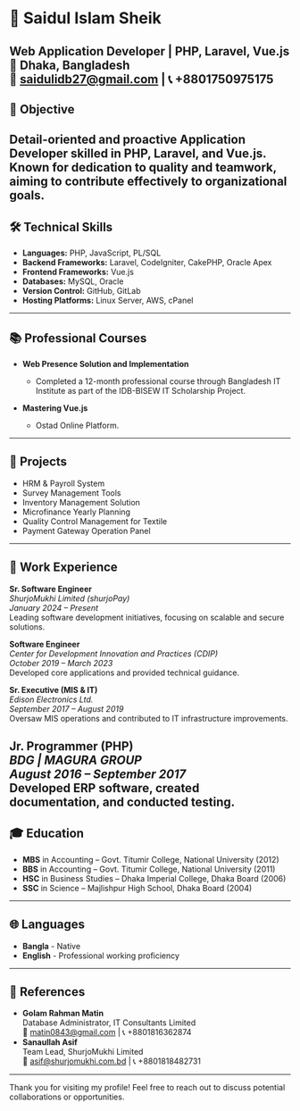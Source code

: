 # 🌟 Saidul Islam Sheik

**Web Application Developer | PHP, Laravel, Vue.js**  
📍 Dhaka, Bangladesh  
📧 [saidulidb27@gmail.com](mailto:saidulidb27@gmail.com) | 📞 +8801750975175  
---
## 🎯 Objective
Detail-oriented and proactive Application Developer skilled in PHP, Laravel, and Vue.js. Known for dedication to quality and teamwork, aiming to contribute effectively to organizational goals.
---
## 🛠️ Technical Skills

- **Languages:** PHP, JavaScript, PL/SQL
- **Backend Frameworks:** Laravel, CodeIgniter, CakePHP, Oracle Apex
- **Frontend Frameworks:** Vue.js
- **Databases:** MySQL, Oracle
- **Version Control:** GitHub, GitLab
- **Hosting Platforms:** Linux Server, AWS, cPanel
---
## 📚 Professional Courses

- **Web Presence Solution and Implementation**  
  - Completed a 12-month professional course through Bangladesh IT Institute as part of the IDB-BISEW IT Scholarship Project.

- **Mastering Vue.js**  
  - Ostad Online Platform.
---
## 🚀 Projects

- HRM & Payroll System
- Survey Management Tools
- Inventory Management Solution
- Microfinance Yearly Planning
- Quality Control Management for Textile
- Payment Gateway Operation Panel
---
## 💼 Work Experience
**Sr. Software Engineer**  
*ShurjoMukhi Limited (shurjoPay)*  
*January 2024 – Present*  
Leading software development initiatives, focusing on scalable and secure solutions.

**Software Engineer**  
*Center for Development Innovation and Practices (CDIP)*  
*October 2019 – March 2023*  
Developed core applications and provided technical guidance.

**Sr. Executive (MIS & IT)**  
*Edison Electronics Ltd.*  
*September 2017 – August 2019*  
Oversaw MIS operations and contributed to IT infrastructure improvements.

**Jr. Programmer (PHP)**  
*BDG | MAGURA GROUP*  
*August 2016 – September 2017*  
Developed ERP software, created documentation, and conducted testing.
---
## 🎓 Education
- **MBS** in Accounting – Govt. Titumir College, National University (2012)
- **BBS** in Accounting – Govt. Titumir College, National University (2011)
- **HSC** in Business Studies – Dhaka Imperial College, Dhaka Board (2006)
- **SSC** in Science – Majlishpur High School, Dhaka Board (2004)
---
## 🌐 Languages
- **Bangla** - Native  
- **English** - Professional working proficiency  
---
## 📇 References
- **Golam Rahman Matin**  
  Database Administrator, IT Consultants Limited  
  📧 [matin0843@gmail.com](mailto:matin0843@gmail.com) | 📞 +8801816362874
- **Sanaullah Asif**  
 Team Lead, ShurjoMukhi Limited  
  📧 [asif@shurjomukhi.com.bd](mailto:asif@shurjomukhi.com.bd) | 📞 +8801818482731
---
Thank you for visiting my profile! Feel free to reach out to discuss potential collaborations or opportunities.
